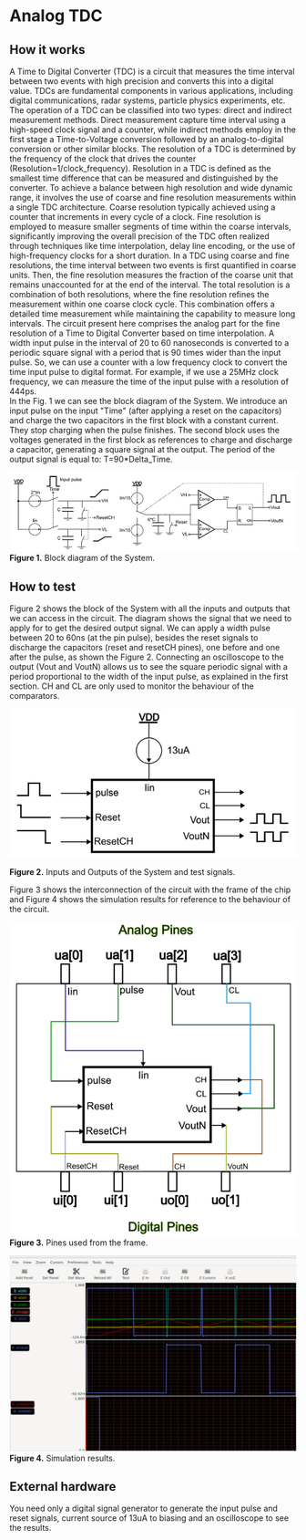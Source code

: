 <!---

This file is used to generate your project datasheet. Please fill in the information below and delete any unused
sections.

You can also include images in this folder and reference them in the markdown. Each image must be less than
512 kb in size, and the combined size of all images must be less than 1 MB.
-->
# Analog TDC

## How it works

A Time to Digital Converter (TDC) is a circuit that measures the time interval between two events with high precision and converts this into a digital value. TDCs are fundamental components in various applications, including digital communications, radar systems, particle physics experiments, etc.
The operation of a TDC can be classified into two types: direct and indirect measurement methods. Direct measurement capture time interval using a high-speed clock signal and a counter, while indirect methods employ in the first stage a Time-to-Voltage conversion followed by an analog-to-digital conversion or other similar blocks. 
The resolution of a TDC is determined by the frequency of the clock that drives the counter (Resolution=1/clock_frequency). Resolution in a TDC is defined as the smallest time difference that can be measured and distinguished by the converter. To achieve a balance between high resolution and wide dynamic range, it involves the use of coarse and fine resolution measurements within a single TDC architecture. Coarse resolution typically achieved using a counter that increments in every cycle of a clock. Fine resolution is employed to measure smaller segments of time within the coarse intervals, significantly improving the overall precision of the TDC often realized through techniques like time interpolation, delay line encoding, or the use of high-frequency clocks for a short duration. 
In a TDC using coarse and fine resolutions, the time interval between two events is first quantified in coarse units. Then, the fine resolution measures the fraction of the coarse unit that remains unaccounted for at the end of the interval. The total resolution is a combination of both resolutions, where the fine resolution refines the measurement within one coarse clock cycle. This combination offers a detailed time measurement while maintaining the capability to measure long intervals.
The circuit present here comprises the analog part for the fine resolution of a Time to Digital Converter based on time interpolation. A width input pulse in the interval of 20 to 60 nanoseconds is converted to a periodic square signal with a period that is 90 times wider than the input pulse. So, we can use a counter with a low frequency clock to convert the time input pulse to digital format. For example, if we use a 25MHz clock frequency, we can measure the time of the input pulse with a resolution of 444ps.    
In the Fig. 1 we can see the block diagram of the System. We introduce an input pulse on the input "Time" (after applying a reset on the capacitors) and charge the two capacitors in the first block with a constant current. They stop charging when the pulse finishes. The second block uses the voltages generated in the first block as references to charge and discharge a capacitor, generating a square signal at the output. The period of the output signal is equal to: T=90*Delta_Time.

![](system_diagram.png)
**Figure 1.** Block diagram of the System.


## How to test
Figure 2 shows the block of the System with all the inputs and outputs that we can access in the circuit. The diagram shows the signal that we need to apply for to get the desired output signal. We can apply a width pulse between 20 to 60ns (at the pin pulse), besides the reset signals to discharge the capacitors (reset and resetCH pines), one before and one after the pulse, as shown the Figure 2. Connecting an oscilloscope to the output (Vout and VoutN) allows us to see the square periodic signal with a period proportional to the width of the input pulse, as explained in the first section. CH and CL are only used to monitor the behaviour of the comparators.

![](block_system.png)

**Figure 2.** Inputs and Outputs of the System and test signals.


Figure 3 shows the interconnection of the circuit with the frame of the chip and Figure 4 shows the simulation results for reference to the behaviour of the circuit. 

![](pines_block.png)
**Figure 3.** Pines used from the frame.
 

![](simulation_result.png)
**Figure 4.** Simulation results.


## External hardware
You need only a digital signal generator to generate the input pulse and reset signals, current source of 13uA to biasing and an oscilloscope to see the results.
